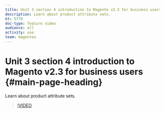 ```yaml
---
title: Unit 3 section 4 introduction to Magento v2.3 for business users
description: Learn about product attribute sets.
kt: 5770
doc-type: feature video
audience: all
activity: use
team: magentou
---
```


# Unit 3 section 4 introduction to Magento v2.3 for business users {#main-page-heading}

Learn about product attribute sets.

>[!VIDEO](https://video.tv.adobe.com/v/35955)